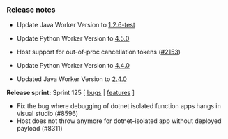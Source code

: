 ### Release notes
<!-- Please add your release notes in the following format:
- My change description (#PR)
-->
- Update Java Worker Version to [1.2.6-test](https://github.com/Azure/azure-functions-java-worker/releases/tag/1.2.6-test)
- Update Python Worker Version to [4.5.0](https://github.com/Azure/azure-functions-python-worker/releases/tag/4.5.0)

- Host support for out-of-proc cancellation tokens ([#2153](https://github.com/Azure/azure-functions-host/issues/2152))
- Update Python Worker Version to [4.4.0](https://github.com/Azure/azure-functions-python-worker/releases/tag/4.4.0)
- Updated Java Worker Version to [2.4.0](https://github.com/Azure/azure-functions-java-worker/releases/tag/2.4.0)

**Release sprint:** Sprint 125
[ [bugs](https://github.com/Azure/azure-functions-host/issues?q=is%3Aissue+milestone%3A%22Functions+Sprint+125%22+label%3Abug+is%3Aclosed) | [features](https://github.com/Azure/azure-functions-host/issues?q=is%3Aissue+milestone%3A%22Functions+Sprint+125%22+label%3Afeature+is%3Aclosed) ]
- Fix the bug where debugging of dotnet isolated function apps hangs in visual studio (#8596)
- Host does not throw anymore for dotnet-isolated app without deployed payload (#8311)
